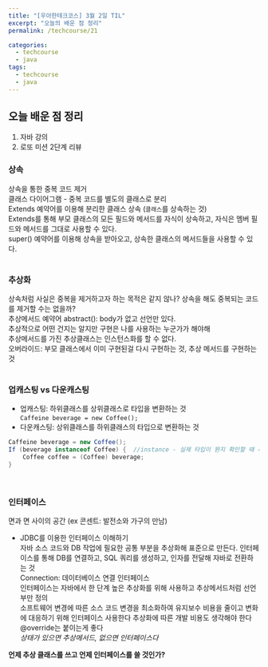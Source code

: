 ```yaml
---
title: "[우아한테크코스] 3월 2일 TIL"
excerpt: "오늘의 배운 점 정리"
permalink: /techcourse/21

categories:
  - techcourse
  - java
tags:
  - techcourse
  - java
---  
```

## 오늘 배운 점 정리  
1. 자바 강의
2. 로또 미션 2단계 리뷰  

### 상속
상속을 통한 중복 코드 제거  
클래스 다이어그램 - 중복 코드를 별도의 클래스로 분리  
Extends 예약어를 이용해 분리한 클래스 상속 (`클래스`를 상속하는 것)  
Extends를 통해 부모 클래스의 모든 필드와 메서드를 자식이 상속하고, 자식은 멤버 필드와 메서드를 그대로 사용할 수 있다.  
super() 예약어를 이용해 상속을 받아오고, 상속한 클래스의 메서드들을 사용할 수 있다.  
<br>  

### 추상화
상속처럼 사실은 중복을 제거하고자 하는 목적은 같지 않나? 상속을 해도 중복되는 코드를 제거할 수는 없을까?  
추상메서드 예약어 abstract(): body가 없고 선언만 있다.  
추상적으로 어떤 건지는 알지만 구현은 나를 사용하는 누군가가 해야해  
추상메서드를 가진 추상클래스는 인스턴스화를 할 수 없다.  
오버라이드: 부모 클래스에서 이미 구현된걸 다시 구현하는 것, 추상 메서드를 구현하는 것  
<br>  

### 업캐스팅 vs 다운캐스팅  
- 업캐스팅: 하위클래스를 상위클래스로 타입을 변환하는 것  
`Caffeine beverage = new Coffee();`
- 다운캐스팅: 상위클래스를 하위클래스의 타입으로 변환하는 것
```java
Caffeine beverage = new Coffee();
If (beverage instanceof Coffee) {  //instance - 실제 타입이 뭔지 확인할 때 사용하는 키워드
	Coffee coffee = (Coffee) beverage;
}
```  
<br>

### 인터페이스
면과 면 사이의 공간 (ex 콘센트: 발전소와 가구의 만남)  
- JDBC를 이용한 인터페이스 이해하기  
자바 소스 코드와 DB 작업에 필요한 공통 부분을 추상화해 표준으로 만든다. 인터페이스를 통해 DB를 연결하고, SQL 쿼리를 생성하고, 인자를 전달해 자바로 전환하는 것  
Connection: 데이터베이스 연결 인터페이스  
인터페이스는 자바에서 한 단계 높은 추상화를 위해 사용하고 추상메서드처럼 선언부만 정의  
소프트웨어 변경에 따른 소스 코드 변경을 최소화하여 유지보수 비용을 줄이고 변화에 대응하기 위해 인터페이스 사용한다 추상화에 따른 개발 비용도 생각해야 한다  
@override는 붙이는게 좋다  
*상태가 있으면 추상메서드, 없으면 인터페이스다*

**언제 추상 클래스를 쓰고 언제 인터페이스를 쓸 것인가?**  